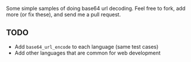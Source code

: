 Some simple samples of doing base64 url decoding. Feel free to fork, add more (or fix these), and send me a pull request.

## TODO

* Add `base64_url_encode` to each language (same test cases)
* Add other languages that are common for web development
